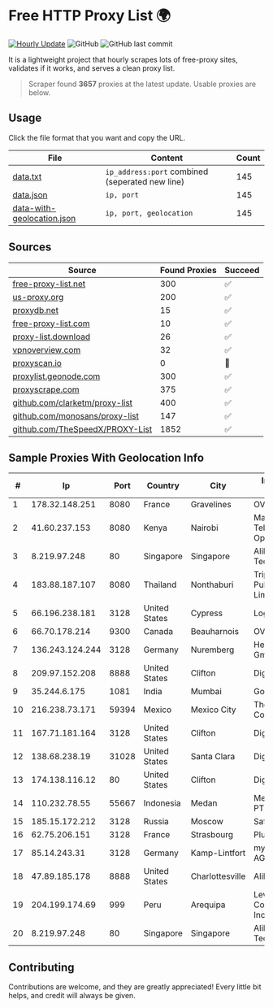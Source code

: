 
# Free HTTP Proxy List 🌍

[![Hourly Update](https://github.com/mertguvencli/http-proxy-list/actions/workflows/main.yml/badge.svg?branch=main)](https://github.com/mertguvencli/http-proxy-list/actions/workflows/main.yml)
![GitHub](https://img.shields.io/github/license/mertguvencli/http-proxy-list)
![GitHub last commit](https://img.shields.io/github/last-commit/mertguvencli/http-proxy-list)

It is a lightweight project that hourly scrapes lots of free-proxy sites, validates if it works, and serves a clean proxy list.


> Scraper found **3657** proxies at the latest update. Usable proxies are below.

## Usage

Click the file format that you want and copy the URL.


|File|Content|Count|
|----|-------|-----|
|[data.txt](https://raw.githubusercontent.com/mertguvencli/http-proxy-list/main/proxy-list/data.txt)|`ip_address:port` combined (seperated new line)|145|
|[data.json](https://raw.githubusercontent.com/mertguvencli/http-proxy-list/main/proxy-list/data.json)|`ip, port`|145|
|[data-with-geolocation.json](https://raw.githubusercontent.com/mertguvencli/http-proxy-list/main/proxy-list/data-with-geolocation.json)|`ip, port, geolocation`|145|

## Sources

|Source|Found Proxies|Succeed|
|------|-------------|-------|
|[free-proxy-list.net](https://free-proxy-list.net)|300|✅|
|[us-proxy.org](https://www.us-proxy.org)|200|✅|
|[proxydb.net](http://proxydb.net)|15|✅|
|[free-proxy-list.com](https://free-proxy-list.com/?page=&port=&type%5B%5D=http&type%5B%5D=https&up_time=0&search=Search)|10|✅|
|[proxy-list.download](https://www.proxy-list.download/HTTP)|26|✅|
|[vpnoverview.com](https://vpnoverview.com/privacy/anonymous-browsing/free-proxy-servers)|32|✅|
|[proxyscan.io](https://www.proxyscan.io)|0|🚫|
|[proxylist.geonode.com](https://proxylist.geonode.com/api/proxy-list?limit=300&page=1&sort_by=lastChecked&sort_type=desc&protocols=http,https)|300|✅|
|[proxyscrape.com](https://api.proxyscrape.com/v2/?request=displayproxies&protocol=http&timeout=10000&country=all&ssl=all&anonymity=all)|375|✅|
|[github.com/clarketm/proxy-list](https://raw.githubusercontent.com/clarketm/proxy-list/master/proxy-list-raw.txt)|400|✅|
|[github.com/monosans/proxy-list](https://raw.githubusercontent.com/monosans/proxy-list/main/proxies/http.txt)|147|✅|
|[github.com/TheSpeedX/PROXY-List](https://raw.githubusercontent.com/TheSpeedX/PROXY-List/master/http.txt)|1852|✅|


## Sample Proxies With Geolocation Info

|#|Ip|Port|Country|City|Internet Service Provider|
|-|--|----|-------|----|-------------------------|
|1|178.32.148.251|8080|France|Gravelines|OVH SAS|
|2|41.60.237.153|8080|Kenya|Nairobi|Maintainer Liquid Telecommunications Operations Limited|
|3|8.219.97.248|80|Singapore|Singapore|Alibaba (US) Technology Co., Ltd.|
|4|183.88.187.107|8080|Thailand|Nonthaburi|Triple T Broadband Public Company Limited|
|5|66.196.238.181|3128|United States|Cypress|Logix|
|6|66.70.178.214|9300|Canada|Beauharnois|OVH SAS|
|7|136.243.124.244|3128|Germany|Nuremberg|Hetzner Online GmbH|
|8|209.97.152.208|8888|United States|Clifton|DigitalOcean, LLC|
|9|35.244.6.175|1081|India|Mumbai|Google LLC|
|10|216.238.73.171|59394|Mexico|Mexico City|The Constant Company|
|11|167.71.181.164|3128|United States|Clifton|DigitalOcean, LLC|
|12|138.68.238.19|31028|United States|Santa Clara|DigitalOcean, LLC|
|13|174.138.116.12|80|United States|Clifton|DigitalOcean, LLC|
|14|110.232.78.55|55667|Indonesia|Medan|Media Antar Nusa PT.|
|15|185.15.172.212|3128|Russia|Moscow|SafeData LLC|
|16|62.75.206.151|3128|France|Strasbourg|PlusServer GmbH|
|17|85.14.243.31|3128|Germany|Kamp-Lintfort|myLoc managed IT AG|
|18|47.89.185.178|8888|United States|Charlottesville|Alibaba.com LLC|
|19|204.199.174.69|999|Peru|Arequipa|Level 3 Communications, Inc.|
|20|8.219.97.248|80|Singapore|Singapore|Alibaba (US) Technology Co., Ltd.|



## Contributing

Contributions are welcome, and they are greatly appreciated! Every
little bit helps, and credit will always be given.

